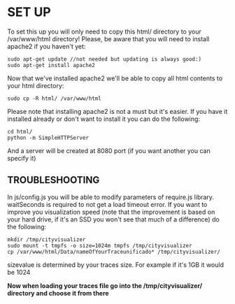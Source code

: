 # SET UP 

To set this up you will only need to copy this html/ directory to your /var/www/html directory! Please, be aware that you will need to install apache2 if you haven't yet:

```
sudo apt-get update //not needed but updating is always good:)
sudo apt-get install apache2
```

Now that we've installed apache2 we'll be able to copy all html contents to your html directory:

```
sudo cp -R html/ /var/www/html
```

Please note that installing apache2 is not a must but it's easier. If you have it installed already or don't want to install it you can do the following:

```
cd html/
python -m SimpleHTTPServer
```

And a server will be created at 8080 port (if you want another you can specify it)


## TROUBLESHOOTING

In js/config.js you will be able to modify parameters of require.js library. waitSeconds is required to not get a load timeout error.
If you want to improve you visualization speed (note that the improvement is based on your hard drive, if it's an SSD you won't see that much of a difference) do the following:
```
mkdir /tmp/cityvisualizer
sudo mount -t tmpfs -o size=1024m tmpfs /tmp/cityvisualizer
cp /var/www/html/Data/nameOfYourTraceunificado* /tmp/cityvisualizer/
```
sizevalue is determined by your traces size. For example if it's 1GB it would be 1024

__Now when loading your traces file go into the /tmp/cityvisualizer/ directory and choose it from there__
